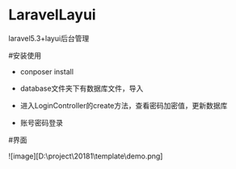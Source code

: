 # LaravelLayui

laravel5.3+layui后台管理

#安装使用

+ conposer install

+ database文件夹下有数据库文件，导入

+ 进入LoginController的create方法，查看密码加密值，更新数据库

+ 账号密码登录

#界面

![image][D:\project\20181\template\demo.png]